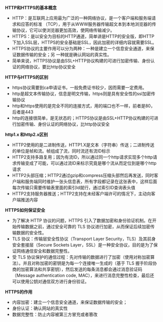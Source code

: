  **HTTP和HTTPS的基本概念**

* HTTP：是互联网上应用最为广泛的一种网络协议，是一个客户端和服务端请求和应答的标准 （TCP），用于从WWW服务器传输超文本到本地浏览器的传输协议，它可以使浏览器更加高效，使网络传输减少。
* HTTPS：是以安全为目标的HTTP通道，简单讲是HTTP的安全版，即HTTP下加入SSL层，HTTPS的安全基础是SSL，因此加密的详细内容就需要SSL。
* HTTPS协议的主要作用可以分为两种：一种是建立一个信息安全通道，来保证数据传输的安全；另 一种就是确认网站的真实性。
* 简单来说，HTTPS协议是由SSL+HTTP协议构建的可进行加密传输、身份认证的网络协议，要比http协议安全

**HTTP与HTTPS的区别**

* https协议需要到ca申请证书，一般免费证书较少，因而需要一定费用。
* http是超文本传输协议，信息是明文传输，https则是具有安全性的ssl加密传输协议
* http和https使用的是完全不同的连接方式，用的端口也不一样，前者是80，后者是443
* http的连接很简单，是无状态的；HTTPS协议是由SSL+HTTP协议构建的可进行加密传输、身份认证的网络协议，比http协议安全

 **http1.x 和http2.x区别**

*  HTTP2使用的是二进制传送，HTTP1.X是文本（字符串）传送；二进制传送的单位是帧和流。帧组成了流，同时流还有流ID标示
* HTTP2支持多路复用；因为有流ID，所以通过同一个http请求实现多个http请求传输变成了可能，可以通过流ID来标示究竟是哪个流从而定位到是哪个http请求
* HTTP2头部压缩；HTTP2通过gzip和compress压缩头部然后再发送，同时客户端和服务端同时维护一张头信息表，所有字段都记录在这张表中，这样后面每次传输只需要传输表里面的索引Id就行，通过索引ID查询表头值
* HTTP2支持服务器推送；HTTP2支持在未经客户端许可的情况下，主动向客户端推送内容

**HTTPS如何保证安全**

* 为了解决 HTTP 协议的问题，HTTPS 引入了数据加密和身份验证机制。在开始传输数据之前，通过安全可靠的 TLS 协议进行加密，从而保证后续加密传输数据的安全性。
* TLS 协议：传输层安全性协议（Transport Layer Security，TLS）及其前身安全套接层（Secure Sockets Layer，SSL）是一种安全协议，目的是为了保证网络通信安全和数据完整性。
* 受 TLS 协议保护的通信过程：先对传输的数据进行了加密（使用对称加密算法）。并且对称加密的密钥是为每一个连接唯一生成的（基于 TLS 握手阶段协商的加密算法和共享密钥），然后发送的每条消息都会通过消息验证码（Message authentication code, MAC），来进行消息完整性检查，最后还可以使用公钥对通信双方进行身份验证。

**HTTPS的作用**

* 内容加密：建立一个信息安全通道，来保证数据传输的安全；
* 身份认证：确认网站的真实性
* 数据完整性：防止内容被第三方冒充或者篡改